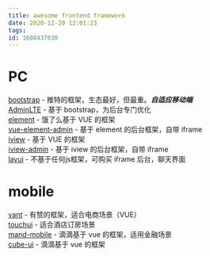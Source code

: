 ```yaml
---
title: awesome frontend framework
date: 2020-12-20 12:01:23
tags:
id: 1608437030
---
```

# PC
[bootstrap](https://github.com/twbs/bootstrap) - 推特的框架，生态最好，但最重。***自适应移动端***  
[AdminLTE](https://github.com/ColorlibHQ/AdminLTE) - 基于 bootstrap，为后台专门优化  
[element](https://github.com/ElemeFE/element) - 饿了么基于 VUE 的框架  
[vue-element-admin](https://github.com/PanJiaChen/vue-element-admin) - 基于 element 的后台框架，自带 iframe  
[iview](https://github.com/iview/iview) - 基于 VUE 的框架  
[iview-admin](https://github.com/iview/iview-admin) - 基于 iview 的后台框架，自带 iframe  
[layui](https://github.com/sentsin/layui/) - 不基于任何js框架，可购买 iframe 后台，聊天界面  

# mobile
[vant](https://github.com/youzan/vant) - 有赞的框架，适合电商场景（VUE）  
[touchui](https://github.com/uileader/touchui) - 适合酒店订房场景  
[mand-mobile](https://github.com/didi/mand-mobile) - 滴滴基于 vue 的框架，适用金融场景  
[cube-ui](https://github.com/didi/cube-ui) - 滴滴基于 vue 的框架